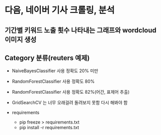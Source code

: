 # 다음, 네이버 기사 크롤링, 분석
## 기간별 키워드 노출 횟수 나타내는 그래프와 wordcloud 이미지 생성

## Category 분류(reuters 예제)
- NaiveBayesClassifier 사용 정확도 20% 미만
- RandomForestClassifier 사용 정확도 80%
- RandomForestClassifier 사용 정확도 82%(어간, 표제어 추출)
- GridSearchCV 는 너무 오래걸려 돌려보지 못함 다시 해봐야 함

- requirements
    - pip freeze > requirements.txt
    - pip install -r requirements.txt

